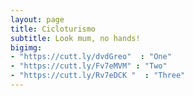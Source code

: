 ```yaml
---
layout: page
title: Cicloturismo
subtitle: Look mum, no hands! 
bigimg: 
- "https://cutt.ly/dvdGreo"  : "One"   
- "https://cutt.ly/Fv7eMVM" : "Two"   
- "https://cutt.ly/Rv7eDCK "  : "Three"  
---
```

<head>
<meta name="viewport" content="initial-scale=1.0, maximum-scale=1.0, width=device-width, user-scalable=no">
</head>

<body>
    <div id="miniature"></div>

<script type="text/javascript" src="cicloturismo_photo_array.js"></script>
<script type="text/javascript" src="cicloturismo_track_array.js"></script>

<script>
    var html_cmd = "";

    for (var i = track_filename.length - 2; i >=0 ; i--)
    {   
        html_cmd+="<div class='square bg' style='background-image: url(" + image_array[i][0] + ")'>"
        html_cmd+="<div class='content'>"
        html_cmd+="<div class='table'>"
        html_cmd+="<div class='table-cell'>"
        html_cmd+= "<a href='./tracks.html?map_index=" + i + "' style='color:white; background-color:black'>" + track_filename[i][0][1] + "</a>";
        html_cmd+="</div>"
        html_cmd+="</div>"
        html_cmd+="</div>"
        html_cmd+="</div>"
    }
    
    document.getElementById("miniature").innerHTML=html_cmd;
</script>
</body>

